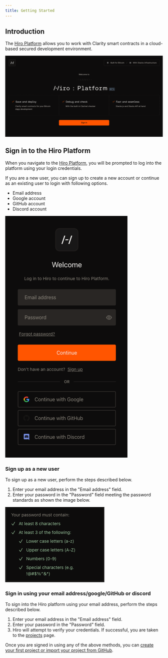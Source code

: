 ```yaml
---
title: Getting Started
---
```


## Introduction

The [Hiro Platform](https://platform.hiro.so/) allows you to work with Clarity smart contracts in a cloud-based secured development environment.

![The Hiro Platform landing page](images/platform-sign-in.png)

## Sign in to the Hiro Platform

When you navigate to the [Hiro Platform](https://platform.hiro.so/), you will be prompted to log into the platform using your login credentials.

If you are a new user, you can sign up to create a new account or continue as an existing user to login with following options.

- Email address
- Google account
- GitHub account
- Discord account

![Platform login](images/platform-login.png)

### Sign up as a new user

To sign up as a new user, perform the steps described below.

1. Enter your email address in the "Email address" field.
2. Enter your password in the "Password" field meeting the password standards as shown the image below.

![Password standards](images/password-standards.png)

### Sign in using your email address/google/GitHub or discord

To sign into the Hiro platform using your email address, perform the steps described below.

1. Enter your email address in the "Email address" field.
2. Enter your password in the "Password" field.
3. Hiro will attempt to verify your credentials. If successful, you are taken to the [projects](https://platform.hiro.so/projects/) page.

Once you are signed in using any of the above methods, you can [create your first project or import your project from GitHub](how-to-guides/how-to-create-project.md).

